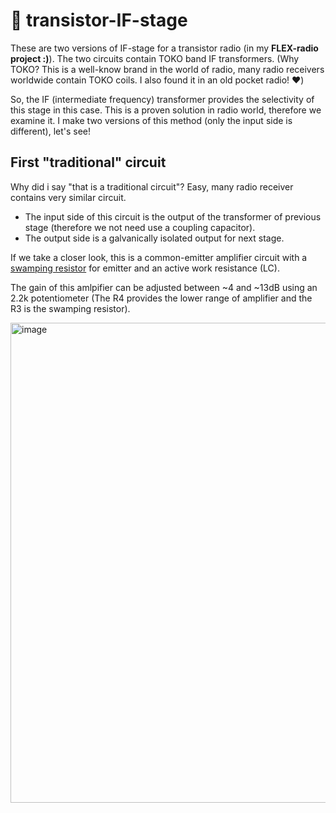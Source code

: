 # 🚀 transistor-IF-stage

These are two versions of IF-stage for a transistor radio (in my **FLEX-radio project :)**). The two circuits contain TOKO band IF transformers. (Why TOKO? This is a well-know brand in the world of radio, many radio receivers worldwide contain TOKO coils. I also found it in an old pocket radio! ❤️)

So, the IF (intermediate frequency) transformer provides the selectivity of this stage in this case. This is a proven solution in radio world, therefore we examine it. I make two versions of this method (only the input side is different), let's see!

## First "traditional" circuit

Why did i say "that is a traditional circuit"? Easy, many radio receiver contains very similar circuit.

- The input side of this circuit is the output of the transformer of previous stage (therefore we not need use a coupling capacitor).
- The output side is a galvanically isolated output for next stage.

If we take a closer look, this is a common-emitter amplifier circuit with a [swamping resistor](https://eng.libretexts.org/Bookshelves/Electrical_Engineering/Electronics/Semiconductor_Devices_-_Theory_and_Application_(Fiore)/07%3A_BJT_Small_Signal_Amplifiers/7.3%3A_Common_Emitter_Amplifier) for emitter and an active work resistance (LC).

The gain of this amlpifier can be adjusted between ~4 and ~13dB using an 2.2k potentiometer (The R4 provides the lower range of amplifier and the R3 is the swamping resistor). 

<img width="818" height="768" alt="image" src="https://github.com/user-attachments/assets/6dae7ce2-436a-4560-aa33-7ac8c9d8228a" />

